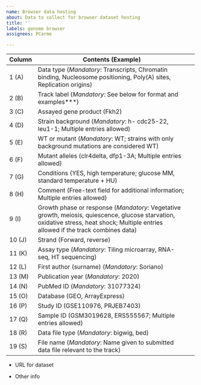 ```yaml
---
name: Browser data hosting
about: Data to collect for browser dataset hosting
title: ''
labels: genome browser
assignees: PCarme

---
```


| Column   | Contents (Example)                                                                          |           |
|----------|---------------------------------------------------------------------------------------------|-----------|
| 1 (A)    | Data type (*Mandatory*: Transcripts, Chromatin binding, Nucleosome positioning, Poly(A) sites, Replication origins) |           |
| 2 (B)    | Track label (*Mandatory*: See below for format and examples***)                             |           |
| 3 (C)    | Assayed gene product (Fkh2)                                                                 |           |
| 4 (D)    | Strain background (*Mandatory*: h- cdc25-22, leu1-1; Multiple entries allowed)              |           |
| 5 (E)    | WT or mutant (*Mandatory*: WT; strains with only background mutations are considered WT)    |           |
| 6 (F)    | Mutant alleles (clr4delta, dfp1-3A; Multiple entries allowed)                               |           |
| 7 (G)    | Conditions (YES, high temperature; glucose MM, standard temperature + HU)                   |           |
| 8 (H)    | Comment (Free-text field for additional information; Multiple entries allowed)              |           |
| 9 (I)    | Growth phase or response (*Mandatory*: Vegetative growth, meiosis, quiescence, glucose starvation, oxidative stress, heat shock; Multiple entries allowed if the track combines data) |           |
| 10 (J)   | Strand (Forward, reverse)                                                                   |           |
| 11 (K)   | Assay type (*Mandatory*: Tiling microarray, RNA-seq, HT sequencing)                         |           |
| 12 (L)   | First author (surname) (*Mandatory*: Soriano)                                               |           |
| 13 (M)   | Publication year (*Mandatory*: 2020)                                                        |           |
| 14 (N)   | PubMed ID (*Mandatory*: 31077324)                                                           |           |
| 15 (O)   | Database (GEO, ArrayExpress)                                                                |           |
| 16 (P)   | Study ID (GSE110976, PRJEB7403)                                                             |           |
| 17 (Q)   | Sample ID (GSM3019628, ERS555567; Multiple entries allowed)                                 |           |
| 18 (R)   | Data file type (*Mandatory*: bigwig, bed)                                                   |           |
| 19 (S)   | File name (*Mandatory*: Name given to submitted data file relevant to the track)            |           |


 *  URL for dataset

*  Other info
